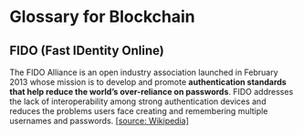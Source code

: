 # Glossary for Blockchain


## FIDO (Fast IDentity Online)

The FIDO Alliance is an open industry association launched in February 2013 whose mission is to develop and promote **authentication standards that help reduce the world’s over-reliance on passwords**. FIDO addresses the lack of interoperability among strong authentication devices and reduces the problems users face creating and remembering multiple usernames and passwords. [[source: Wikipedia]](https://en.wikipedia.org/wiki/FIDO_Alliance)  




